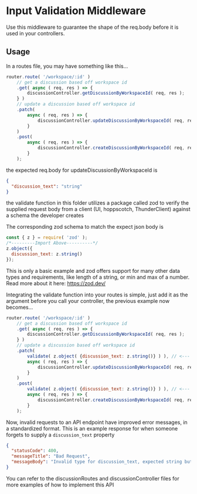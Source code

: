 # Input Validation Middleware

Use this middleware to guarantee the shape of the req.body before it is used in your controllers.

## Usage

In a routes file, you may have something like this...

```js
router.route( '/workspace/:id' )
    // get a discussion based off workspace id
    .get( async ( req, res ) => {
        discussionController.getDiscussionByWorkspaceId( req, res );
    } )
    // update a discussion based off workspace id
    .patch(  
        async ( req, res ) => { 
            discussionController.updateDiscussionByWorkspaceId( req, res );
        } 
    )
    .post( 
        async ( req, res ) => {
            discussionController.createDiscussionByWorkspaceId( req, res );
        } 
    );
```

the expected req.body for updateDiscussionByWorkspaceId is
```json
{
  "discussion_text": "string"
}
```

the validate function in this folder utilizes a package called zod to verify the supplied request body from a client (UI, hoppscotch, ThunderClient) against a schema the developer creates

The corresponding zod schema to match the expect json body is
```js
const { z } = require( 'zod' );
/*---------Import Above----------*/
z.object({
  discussion_text: z.string()
});
```

This is only a basic example and zod offers support for many other data types and requirements, like length of a string, or min and max of a number. Read more about it here: https://zod.dev/

Integrating the validate function into your routes is simple, just add it as the argument before you call your controller, the previous example now becomes...

```js
router.route( '/workspace/:id' )
    // get a discussion based off workspace id
    .get( async ( req, res ) => {
        discussionController.getDiscussionByWorkspaceId( req, res );
    } )
    // update a discussion based off workspace id
    .patch( 
        validate( z.object( {discussion_text: z.string()} ) ), // <--- Here
        async ( req, res ) => { 
            discussionController.updateDiscussionByWorkspaceId( req, res );
        } 
    )
    .post( 
        validate( z.object( {discussion_text: z.string()} ) ), // <--- and Here
        async ( req, res ) => {
            discussionController.createDiscussionByWorkspaceId( req, res );
        } 
    );
```

Now, invalid requests to an API endpoint have improved error messages, in a standardized format. This is an example response for when someone forgets to supply a `discussion_text` property

```json
{
  "statusCode": 400,
  "messageTitle": "Bad Request",
  "messageBody": "Invalid type for discussion_text, expected string but got undefined"
}
```

You can refer to the discussionRoutes and discussionController files for more examples of how to implement this API